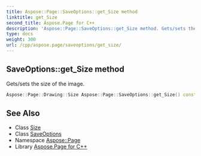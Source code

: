 ```yaml
---
title: Aspose::Page::SaveOptions::get_Size method
linktitle: get_Size
second_title: Aspose.Page for C++
description: 'Aspose::Page::SaveOptions::get_Size method. Gets/sets the size of the image in C++.'
type: docs
weight: 300
url: /cpp/aspose.page/saveoptions/get_size/
---
```

## SaveOptions::get_Size method


Gets/sets the size of the image.

```cpp
Aspose::Page::Drawing::Size Aspose::Page::SaveOptions::get_Size() const
```

## See Also

* Class [Size](../../../aspose.page.drawing/size/)
* Class [SaveOptions](../)
* Namespace [Aspose::Page](../../)
* Library [Aspose.Page for C++](../../../)
